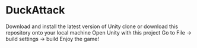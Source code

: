 # DuckAttack
Download and install the latest version of Unity
clone or download this repository onto your local machine
Open Unity with this project
Go to File -> build settings -> build
Enjoy the game!
